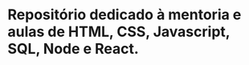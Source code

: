 <h1>
  Repositório dedicado à mentoria e aulas de HTML, CSS, Javascript, SQL, Node e React.
</h1>


